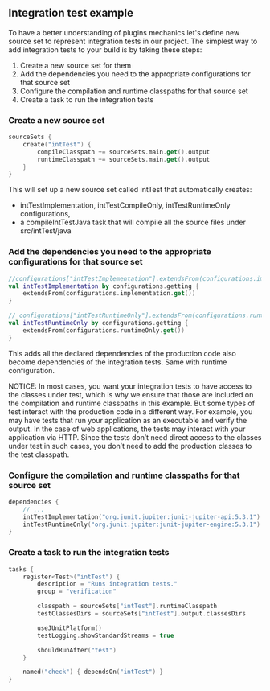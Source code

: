 ## Integration test example

To have a better understanding of plugins mechanics let's define new source set to represent integration tests in our project. The simplest way to add integration tests to your build is by taking these steps:
1. Create a new source set for them
2. Add the dependencies you need to the appropriate configurations for that source set
3. Configure the compilation and runtime classpaths for that source set
4. Create a task to run the integration tests

### Create a new source set

```kotlin
sourceSets {
    create("intTest") {
        compileClasspath += sourceSets.main.get().output
        runtimeClasspath += sourceSets.main.get().output
    }
}
```

This will set up a new source set called intTest that automatically creates: 
* intTestImplementation, intTestCompileOnly, intTestRuntimeOnly configurations,
* a compileIntTestJava task that will compile all the source files under src/intTest/java

### Add the dependencies you need to the appropriate configurations for that source set

```kotlin
//configurations["intTestImplementation"].extendsFrom(configurations.implementation.get())
val intTestImplementation by configurations.getting {
    extendsFrom(configurations.implementation.get())
}

// configurations["intTestRuntimeOnly"].extendsFrom(configurations.runtimeOnly.get())
val intTestRuntimeOnly by configurations.getting {
    extendsFrom(configurations.runtimeOnly.get())
}
```

This adds all the declared dependencies of the production code also become dependencies of the integration tests. Same with runtime configuration.

NOTICE: In most cases, you want your integration tests to have access to the classes under test, which is why we ensure that those are included on the compilation and runtime classpaths in this example. But some types of test interact with the production code in a different way. For example, you may have tests that run your application as an executable and verify the output. In the case of web applications, the tests may interact with your application via HTTP. Since the tests don’t need direct access to the classes under test in such cases, you don’t need to add the production classes to the test classpath.

### Configure the compilation and runtime classpaths for that source set

```kotlin
dependencies {
    // ...
    intTestImplementation("org.junit.jupiter:junit-jupiter-api:5.3.1")
    intTestRuntimeOnly("org.junit.jupiter:junit-jupiter-engine:5.3.1")
}
```

### Create a task to run the integration tests

```kotlin
tasks {
    register<Test>("intTest") {
        description = "Runs integration tests."
        group = "verification"

        classpath = sourceSets["intTest"].runtimeClasspath
        testClassesDirs = sourceSets["intTest"].output.classesDirs

        useJUnitPlatform()
        testLogging.showStandardStreams = true

        shouldRunAfter("test")
    }

    named("check") { dependsOn("intTest") }
}
```